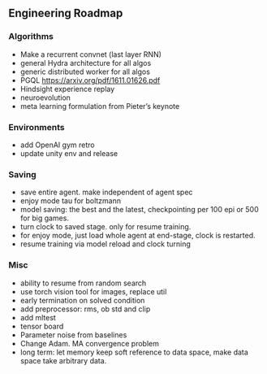 ## Engineering Roadmap

### Algorithms

- Make a recurrent convnet (last layer RNN)
- general Hydra architecture for all algos
- generic distributed worker for all algos
- PGQL https://arxiv.org/pdf/1611.01626.pdf
- Hindsight experience replay
- neuroevolution
- meta learning formulation from Pieter’s keynote

### Environments

- add OpenAI gym retro
- update unity env and release

### Saving

- save entire agent. make independent of agent spec
- enjoy mode tau for boltzmann
- model saving: the best and the latest, checkpointing per 100 epi or 500 for big games.
- turn clock to saved stage. only for resume training.
- for enjoy mode, just load whole agent at end-stage, clock is restarted.
- resume training via model reload and clock turning

### Misc
- ability to resume from random search
- use torch vision tool for images, replace util
- early termination on solved condition
- add preprocessor: rms, ob std and clip
- add mltest
- tensor board
- Parameter noise from baselines
- Change Adam. MA convergence problem
- long term: let memory keep soft reference to data space, make data space take arbitrary data.